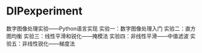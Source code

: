 # DIPexperiment
数字图像处理实验——Python语言实现
实验一：数字图像处理入门
实验二：直方图均衡
实验三：线性平滑和锐化——掩模法
实验四：非线性平滑——中值滤波
实验五：非线性锐化——梯度法

